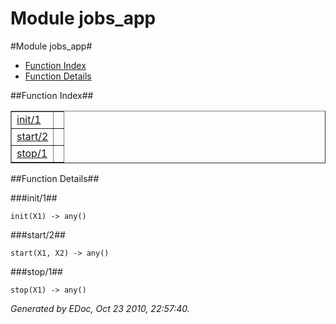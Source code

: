 Module jobs_app
===============


#Module jobs_app#
* [Function Index](#index)
* [Function Details](#functions)


##<a name="index">Function Index</a>##

<table width="100%" border="1" cellspacing="0" cellpadding="2" summary="function index"><tr><td valign="top"><a href="#init-1">init/1</a></td><td></td></tr><tr><td valign="top"><a href="#start-2">start/2</a></td><td></td></tr><tr><td valign="top"><a href="#stop-1">stop/1</a></td><td></td></tr></table>

<a name="functions"></a>


##Function Details##

<a name="init-1"></a>


###init/1##


`init(X1) -> any()`

<a name="start-2"></a>


###start/2##


`start(X1, X2) -> any()`

<a name="stop-1"></a>


###stop/1##


`stop(X1) -> any()`

_Generated by EDoc, Oct 23 2010, 22:57:40._